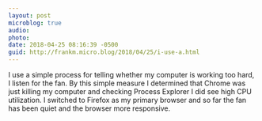 ```yaml
---
layout: post
microblog: true
audio: 
photo: 
date: 2018-04-25 08:16:39 -0500
guid: http://frankm.micro.blog/2018/04/25/i-use-a.html
---
```

I use a simple process for telling whether my computer is working too hard, I listen for the fan. By this simple measure I determined that Chrome was just killing my computer and checking Process Explorer I did see high CPU utilization. I switched to Firefox as my primary browser and so far the fan has been quiet and the browser more responsive. 
